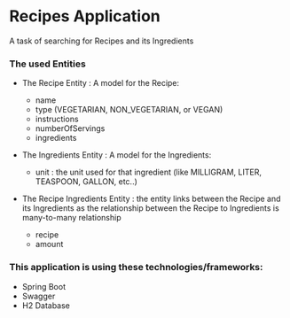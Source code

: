 # Recipes Application
A task of searching for Recipes and its Ingredients 

### The used Entities

- The Recipe Entity : A model for the Recipe:

    - name
    - type (VEGETARIAN, NON_VEGETARIAN, or VEGAN)
    - instructions
    - numberOfServings
    - ingredients


- The Ingredients Entity : A model for the Ingredients:

    - unit : the unit used for that ingredient (like MILLIGRAM, LITER, TEASPOON, GALLON, etc..)


- The Recipe Ingredients Entity : the entity links between the Recipe and its Ingredients as the relationship between the Recipe to Ingredients is many-to-many relationship

  - recipe
  - amount


### This application is using these technologies/frameworks:

- Spring Boot
- Swagger
- H2 Database